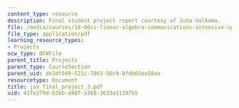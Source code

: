 ```yaml
---
content_type: resource
description: Final student project report courtesy of Juha Valkama.
file: /media/courses/18-06ci-linear-algebra-communications-intensive-spring-2004/41fe279db3bbd487a3683633a11397b5_jsv_final_project_3.pdf
file_type: application/pdf
learning_resource_types:
- Projects
ocw_type: OCWFile
parent_title: Projects
parent_type: CourseSection
parent_uid: de3df049-521c-7063-56c9-8fdb65ea58aa
resourcetype: Document
title: jsv_final_project_3.pdf
uid: 41fe279d-b3bb-d487-a368-3633a11397b5
---
```

